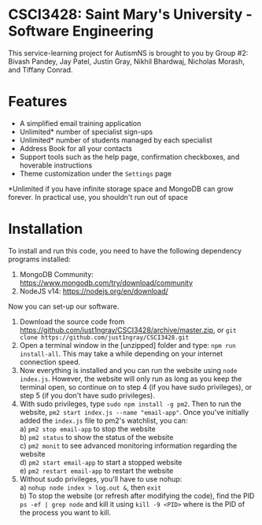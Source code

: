 # CSCI3428: Saint Mary's University - Software Engineering
This service-learning project for AutismNS is brought to you by Group #2:  
Bivash Pandey, Jay Patel, Justin Gray, Nikhil Bhardwaj, Nicholas Morash, and Tiffany Conrad.

# Features
- A simplified email training application
- Unlimited* number of specialist sign-ups
- Unlimited* number of students managed by each specialist
- Address Book for all your contacts
- Support tools such as the help page, confirmation checkboxes, and hoverable instructions
- Theme customization under the `Settings` page

*Unlimited if you have infinite storage space and MongoDB can grow forever. In practical use, you shouldn't run out of space

# Installation
To install and run this code, you need to have the following dependency programs installed:
1. MongoDB Community: https://www.mongodb.com/try/download/community
2. NodeJS v14: https://nodejs.org/en/download/

Now you can set-up our software.
1. Download the source code from https://github.com/just1ngray/CSCI3428/archive/master.zip, or `git clone https://github.com/just1ngray/CSCI3428.git`  
2. Open a terminal window in the [unzipped] folder and type: `npm run install-all`. This may take a while depending on your internet connection speed.
3. Now everything is installed and you can run the website using `node index.js`. However, the website will only run as long as you keep the terminal open, so continue on to step 4 (if you have sudo privileges), or step 5 (if you don't have sudo privileges).
4. With sudo privileges, type `sudo npm install -g pm2`. Then to run the website, `pm2 start index.js --name "email-app"`. Once you've initially added the `index.js` file to pm2's watchlist, you can:  
    a) `pm2 stop email-app` to stop the website  
    b) `pm2 status` to show the status of the website  
    c) `pm2 monit` to see advanced monitoring information regarding the website  
    d) `pm2 start email-app` to start a stopped website  
    e) `pm2 restart email-app` to restart the website
5. Without sudo privileges, you'll have to use nohup:  
    a) `nohup node index > log.out &`, then `exit`  
    b) To stop the website (or refresh after modifying the code), find the PID `ps -ef | grep node` and kill it using `kill -9 <PID>` where <PID> is the PID of the process you want to kill.
